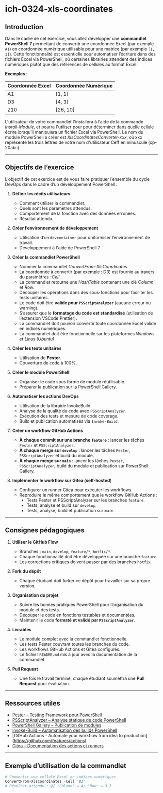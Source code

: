 # ich-0324-xls-coordinates

## Introduction

Dans le cadre de cet exercice, vous allez développer une **commandlet PowerShell 7** permettant de convertir une coordonnée Excel (par exemple `A1`) en coordonnée numérique utilisable pour une matrice (par exemple `[1, 1]`). Cette fonctionnalité est essentielle pour automatiser l’écriture dans des fichiers Excel via PowerShell, où certaines librairies attendent des indices numériques plutôt que des références de cellules au format Excel.

**Exemples :**

| Coordonnée Excel | Coordonnée Numérique |
|-----------------|-------------------|
| A1              | [1, 1]            |
| D3              | [4, 3]            |
| Z10             | [26, 10]          |

L'utilisateur de votre commandlet l'installera à l'aide de la commande *Install-Module*, et pourra l'utiliser pour pour déterminer dans quelle cellule écrire lorsqu'il manipulera un fichier Excel via PowerShell.
Le nom du module PowerShell a créer est *XlsCoordinatesConverter-xxx*, où xxx représente les trois lettres de votre nom d'utilisateur Ceff en minuscule (cp-20abc)

---

## Objectifs de l’exercice

L’objectif de cet exercice est de vous faire pratiquer l’ensemble du cycle DevOps dans le cadre d’un développement PowerShell :

1. **Définir les récits utilisateurs**
   - Comment utiliser la commandlet.
   - Quels sont les paramètres attendus.
   - Comportement de la fonction avec des données erronées.
   - Résultat attendu.

2. **Créer l’environnement de développement**
   - Utilisation d’un `devcontainer` pour uniformiser l’environnement de travail.
   - Développement à l'aide de PowerShell 7

3. **Créer la commandlet PowerShell**
   - Nommer la commandlet *ConvertFrom-XlsCoordinates*.
   - La coordonnée à convertir (par exemple : D3) est fournie au travers du paramètres *-Cell*.
   - La commandlet retourne une *HashTable* contenant une clé *Column* et *Row*.
   - Découper les opérations dans des sous-fonctions pour faciliter les tests unitaires.
   - Le code doit être **valide pour `PSScriptAnalyzer`** (aucune erreur ou warning).
   - S’assurer que le **formatage du code est standardisé** (utilisation de l’extension VSCode Prettier).
   - La commandlet doit pouvoir convertir toute coordonnée Excel valide en indices numériques.
   - La commandlet doit être fonctionnelle sur les plateformes *Windows* et *Linux (Ubuntu)*.

4. **Créer les tests unitaires**
   - Utilisation de **Pester**.
   - Couverture de code à 100%.

5. **Créer le module PowerShell**
   - Organiser le code sous forme de module réutilisable.
   - Préparer la publication sur la PowerShell Gallery.

6. **Automatiser les actions DevOps**
   - Utilisation de la librairie InvokeBuild.
   - Analyse de la qualité du code avec `PSScriptAnalyzer`.
   - Exécution des tests et mesure de code coverage.
   - Build et publication automatisés via `Invoke-Build`.

7. **Créer un workflow GitHub Actions**
   - **À chaque commit sur une branche `feature`** : lancer les tâches `Pester` et `PSScriptAnalyzer`.
   - **À chaque merge sur `develop`** : lancer les tâches `Pester`, `PSScriptAnalyzer` et build du module.
   - **À chaque merge sur `main`** : lancer les tâches `Pester`, `PSScriptAnalyzer`, build du module et publication sur PowerShell Gallery.

8. **Implémenter le workflow sur Gitea (self-hosted)**
   - Configurer un runner Gitea pour exécuter les workflows.
   - Reproduire le même comportement que le workflow GitHub Actions :
     - Tests Pester et PSScriptAnalyzer sur les branches `feature`.
     - Tests, analyse et build sur `develop`.
     - Tests, analyse, build et publication sur `main`.

---

## Consignes pédagogiques

1. **Utiliser le GitHub Flow**
   - Branches : `main`, `develop`, `feature/*`, `hotfix/*`.
   - Chaque fonctionnalité doit être développée sur une branche `feature`.
   - Les corrections critiques doivent passer par des branches `hotfix`.

2. **Fork du dépôt**
   - Chaque étudiant doit forker ce dépôt pour travailler sur sa propre version.

3. **Organisation du projet**
   - Suivre les bonnes pratiques PowerShell pour l’organisation du module et des tests.
   - Découper le code en fonctions testables et documentées.
   - Maintenir le code **formaté et validé par `PSScriptAnalyzer`**.

4. **Livrables**
   - Le module complet avec la commandlet fonctionnelle.
   - Les tests Pester couvrant toutes les branches du code.
   - Les workflows GitHub Actions et Gitea configurés.
   - Le fichier `README.md` mis à jour avec la documentation de la commandlet.

5. **Pull Request**
   - Une fois le travail terminé, chaque étudiant soumettra une **Pull Request** pour évaluation.

---

## Ressources utiles

- [Pester – Testing Framework pour PowerShell](https://pester.dev/)
- [PSScriptAnalyzer – Analyse statique de code PowerShell](https://github.com/PowerShell/PSScriptAnalyzer)
- [PowerShell Gallery – Publication de modules](https://www.powershellgallery.com/)
- [Invoke-Build – Automatisation des builds PowerShell](https://github.com/nightroman/Invoke-Build)
- [GitHub Actions - Automate your workflow from idea to production] (https://github.com/features/actions)
- [Gitea – Documentation des actions et runners](https://docs.gitea.io/en-us/actions/)

---

## Exemple d’utilisation de la commandlet

```powershell
# Convertir une cellule Excel en indices numériques
ConvertFrom-XlsCoordinates -Cell 'D3'
# Résultat attendu : @{ 'Column' = 4; 'Row' = 3 }